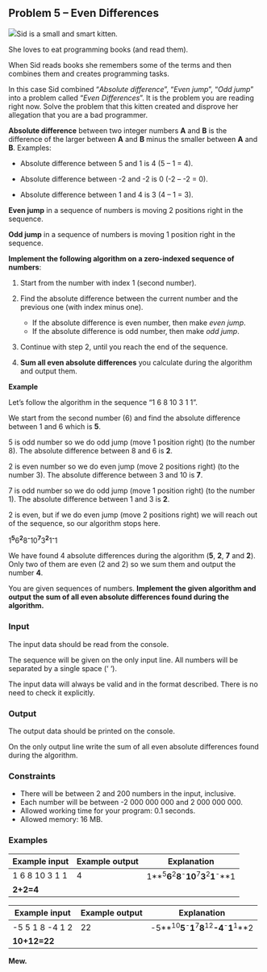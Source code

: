 Problem 5 – Even Differences
----------------------------

![](/imgs/cat.png)Sid is a small and smart kitten.

She loves to eat programming books (and read them).

When Sid reads books she remembers some of the terms and then combines them and creates programming tasks.

In this case Sid combined “*Absolute difference*”, “*Even jump*”, “*Odd jump*” into a problem called “*Even Differences*”. It is the problem you are reading right now. Solve the problem that this kitten created and disprove her allegation that you are a bad programmer.

**Absolute difference** between two integer numbers **A** and **B** is the difference of the larger between **A** and **B** minus the smaller between **A** and **B**. Examples:

-   Absolute difference between 5 and 1 is 4 (5 – 1 = 4).

-   Absolute difference between -2 and -2 is 0 (-2 – -2 = 0).

-   Absolute difference between 1 and 4 is 3 (4 – 1 = 3).

**Even jump** in a sequence of numbers is moving 2 positions right in the sequence.

**Odd jump** in a sequence of numbers is moving 1 position right in the sequence.

**Implement the following algorithm on a zero-indexed sequence of numbers**:

1.  Start from the number with index 1 (second number).

2.  Find the absolute difference between the current number and the previous one (with index minus one).

    -   If the absolute difference is even number, then make *even jump*.
    -   If the absolute difference is odd number, then make *odd jump*.

3.  Continue with step 2, until you reach the end of the sequence.

4.  **Sum all even absolute differences** you calculate during the algorithm and output them.

**Example**

Let’s follow the algorithm in the sequence “1 6 8 10 3 1 1”.

We start from the second number (6) and find the absolute difference between 1 and 6 which is **5**.

5 is odd number so we do odd jump (move 1 position right) (to the number 8). The absolute difference between 8 and 6 is **2**.

2 is even number so we do even jump (move 2 positions right) (to the number 3). The absolute difference between 3 and 10 is **7**.

7 is odd number so we do odd jump (move 1 position right) (to the number 1). The absolute difference between 1 and 3 is **2**.

2 is even, but if we do even jump (move 2 positions right) we will reach out of the sequence, so our algorithm stops here.

1<sup>**5**</sup>6<sup>**2**</sup>8<sup>**-**</sup>10<sup>**7**</sup>3<sup>**2**</sup>1<sup>**-**</sup>1

We have found 4 absolute differences during the algorithm (**5**, **2**, **7** and **2**). Only two of them are even (2 and 2) so we sum them and output the number **4**.

You are given sequences of numbers. **Implement the given algorithm and output the sum of all even absolute differences found during the algorithm.**

### Input

The input data should be read from the console.

The sequence will be given on the only input line. All numbers will be separated by a single space (‘ ‘).

The input data will always be valid and in the format described. There is no need to check it explicitly.

### Output

The output data should be printed on the console.

On the only output line write the sum of all even absolute differences found during the algorithm.

### Constraints

-   There will be between 2 and 200 numbers in the input, inclusive.
-   Each number will be between -2 000 000 000 and 2 000 000 000.
-   Allowed working time for your program: 0.1 seconds.
-   Allowed memory: 16 MB.

### Examples

| **Example input** | **Example output** | **Explanation**  |
|-------------------|--------------------|------------------|
| 1 6 8 10 3 1 1    | 4  |1**<sup>5</sup>**6**<sup>2</sup>**8**<sup>-</sup>**10**<sup>7</sup>**3**<sup>2</sup>**1**<sup>-</sup>**1
**2+2=4** |

| **Example input** | **Example output** | **Explanation**  |
|-------------------|--------------------|------------------|
| -5 5 1 8 -4 1 2   | 22                 | -5**<sup>10</sup>**5**<sup>-</sup>**1**<sup>7</sup>**8**<sup>12</sup>**-4**<sup>-</sup>**1**<sup>1</sup>**2
**10+12=22** |

**Mew.**
